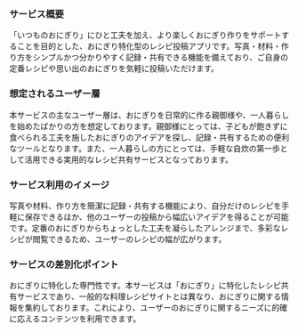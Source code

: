 ### サービス概要

「いつものおにぎり」にひと工夫を加え、より楽しくおにぎり作りをサポートすることを目的とした、おにぎり特化型のレシピ投稿アプリです。写真・材料・作り方をシンプルかつ分かりやすく記録・共有できる機能を備えており、ご自身の定番レシピや思い出のおにぎりを気軽に投稿いただけます。

### 想定されるユーザー層

本サービスの主なユーザー層は、おにぎりを日常的に作る親御様や、一人暮らしを始めたばかりの方を想定しております。親御様にとっては、子どもが飽きずに食べられる工夫を施したおにぎりのアイデアを探し、記録・共有するための便利なツールとなります。また、一人暮らしの方にとっては、手軽な自炊の第一歩として活用できる実用的なレシピ共有サービスとなっております。

### サービス利用のイメージ

写真や材料、作り方を簡潔に記録・共有する機能により、自分だけのレシピを手軽に保存できるほか、他のユーザーの投稿から幅広いアイデアを得ることが可能です。定番のおにぎりからちょっとした工夫を凝らしたアレンジまで、多彩なレシピが閲覧できるため、ユーザーのレシピの幅が広がります。

### サービスの差別化ポイント

おにぎりに特化した専門性です。本サービスは「おにぎり」に特化したレシピ共有サービスであり、一般的な料理レシピサイトとは異なり、おにぎりに関する情報を集約しております。これにより、ユーザーのおにぎりに関するニーズに的確に応えるコンテンツを利用できます。
